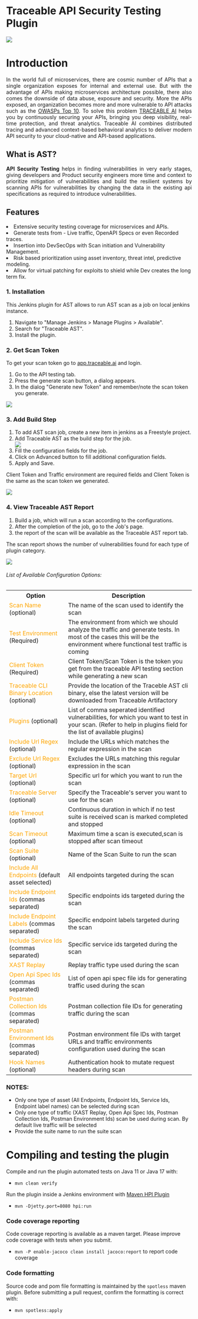 # Traceable API Security Testing Plugin
<img src="docs/images/img.png"/>

# Introduction
<p align="justify">
In the world full of microservices, there are cosmic number of APIs that a single organization exposes for internal and external use. But with the advantage of APIs making microservices architecture possible, there also comes the downside of data abuse, exposure and security. More the APIs exposed, an organization becomes more and more vulnerable to API attacks such as the <a href="https://owasp.org/www-project-top-ten/">OWASPs Top 10</a>. To solve this problem <a href="www.traceable.ai">TRACEABLE AI</a> helps you by continuously securing your APIs, bringing you deep visibility, real-time protection, and threat analytics. Traceable AI combines distributed tracing and advanced context-based behavioral analytics to deliver modern API security to your cloud-native and API-based applications.
</p>

## What is AST?
<p align="justify">
<b>API Security Testing</b> helps in finding vulnerabilities in very early stages, giving developers and Product security engineers more time and context to prioritize mitigation of vulnerabilities and build the resilient systems by scanning APIs for vulnerabilities by changing the data in the existing api specifications as required to introduce vulnerabilities.
</p>

## Features
<li>Extensive security testing coverage for microservices and APIs.</li>
<li>Generate tests from - Live traffic, OpenAPI Specs or even Recorded traces.</li> 
<li>Insertion into DevSecOps with Scan initiation and Vulnerability Management.</li>
<li>Risk based prioritization using asset inventory, threat intel, predictive modeling.</li>
<li>Allow for virtual patching for exploits to shield while Dev creates the long term fix.</li>



### 1. Installation
This Jenkins plugin for AST allows to run AST scan as a job on local jenkins instance.

<ol>
<li>Navigate to "Manage Jenkins > Manage Plugins > Available".</li>
<li>Search for "Traceable AST".</li>
<li>Install the plugin.</li>
</ol>

### 2. Get Scan Token

To get your scan token go to [app.traceable.ai](https://app.traceable.ai/) and login.
<ol>
<li>Go to the API testing tab.</li>
<li>Press the generate scan button, a dialog appears.</li>
<li>In the dialog "Generate new Token" and remember/note the scan token you generate.</li>
</ol>

<img src="docs/images/Readme_get_token.png"/>

### 3. Add Build Step


<ol>
    <li>To add AST scan job, create a new item in jenkins as a Freestyle project.</li>
    <li>Add Traceable AST as the build step for the job.</li>
    <img src="docs/images/Readme_add_build.png"/>
    <li>Fill the configuration fields for the job.</li>
    <li>Click on Advanced button to fill additional configuration fields.</li>
    <li>Apply and Save.</li>
    
</ol>
Client Token and Traffic environment are required fields and Client Token is the same as the scan token we generated.
<p></p>
<img src="docs/images/Readme_add_configuration.png"/>

### 4. View Traceable AST Report

<ol>
<li>Build a job, which will run a scan according to the configurations.</li>
<li>After the completion of the job, go to the Job's page.</li>
<li>the report of the scan will be available as the Traceable AST report tab.</li>
</ol>
The scan report shows the number of vulnerabilities found for each type of plugin category.
<p></p>
<img src="docs/images/Readme_report.png"/>

<h6>List of Available Configuration Options:</h6>

<table>
<tr>
<th>Option</th>
<th>Description</th>
</tr>
<tr>
<td><span style="color:Orange">Scan Name</span> (optional)</td>
<td>The name of the scan used to identify the scan</td>
</tr>
<tr>
<td><span style="color:Orange">Test Environment</span> (Required)</td>
<td>The environment from which we should analyze the traffic and generate tests. In most of the cases this will be the environment where functional test traffic is coming</td>
</tr>
<tr>
<td><span style="color:Orange">Client Token</span> (Required)</td>
<td>Client Token/Scan Token is the token you get from the traceable API testing section while generating a new scan</td>
</tr>
<tr>
<td><span style="color:Orange">Traceable CLI Binary Location</span> (optional)</td>
<td>Provide the location of the Traceble AST cli binary, else the latest version will be downloaded from Traceable Artifactory</td>
</tr>
<tr>
<td ><span style="color:Orange">Plugins</span> (optional)</td>
<td>List  of comma seperated identified vulnerabilities, for which you want to test in your scan. (Refer to help in plugins field for the list of available plugins)</td>
</tr>
<tr>
<td ><span style="color:Orange">Include Url Regex</span> (optional)</td>
<td>Include the URLs which matches the regular expression in the scan</td>
</tr>
<tr>
<td ><span style="color:Orange">Exclude Url Regex</span> (optional)</td>
<td>Excludes the URLs matching this regular expression in the scan</td>
</tr>
<tr>
<td ><span style="color:Orange">Target Url</span> (optional)</td>
<td>Specific url for which you want to run the scan</td>
</tr>
<tr>
<td ><span style="color:Orange">Traceable Server</span> (optional)</td>
<td>Specify the Traceable's server you want to use for the scan</td>
</tr>
<tr>
<td><span style="color:Orange">Idle Timeout</span> (optional)</td>
<td>Continuous duration in which if no test suite is received scan is marked completed and stopped</td>
</tr>
<tr>
<td><span style="color:Orange">Scan Timeout</span> (optional)</td>
<td>Maximum time a scan is executed,scan is stopped after scan timeout</td>
</tr>
<tr>
<td><span style="color:Orange">Scan Suite</span> (optional)</td>
<td>Name of the Scan Suite to run the scan</td>
</tr>
<tr>
<td><span style="color:Orange">Include All Endpoints</span> (default asset selected)</td>
<td>All endpoints targeted during the scan</td>
</tr>
<tr>
<td><span style="color:Orange">Include Endpoint Ids</span> (commas separated)</td>
<td>Specific endpoints ids targeted during the scan</td>
</tr>
<tr>
<td><span style="color:Orange">Include Endpoint Labels</span> (commas separated)</td>
<td>Specific endpoint labels targeted during the scan</td>
</tr>
<tr>
<td><span style="color:Orange">Include Service Ids</span> (commas separated)</td>
<td>Specific service ids targeted during the scan</td>
</tr>
<tr>
<td><span style="color:Orange">XAST Replay</span> </td>
<td>Replay traffic type used during the scan </td>
</tr>
<tr>
<td><span style="color:Orange">Open Api Spec Ids</span> (commas separated)</td>
<td>List of open api spec file ids for generating traffic used during the scan </td>
</tr>
<tr>
<td><span style="color:Orange">Postman Collection Ids</span> (commas separated)</td>
<td>Postman collection file IDs for generating traffic during the scan</td>
</tr>
<tr>
<td><span style="color:Orange">Postman Environment Ids</span> (commas separated)</td>
<td>Postman environment file IDs with target URLs and traffic environments configuration used during the scan</td>
</tr>
<tr>
<td><span style="color:Orange">Hook Names</span> (optional)</td>
<td>Authentication hook to mutate request headers during scan</td>
</tr>
</table>
<h3>NOTES:</h3>
<ul>
  <li>Only one type of asset (All Endpoints, Endpoint Ids, Service Ids, Endpoint label names) can be selected  during scan </li>
  <li>Only one type of traffic (XAST Replay, Open Api Spec Ids,  Postman Collection Ids, Postman Environment Ids) scan be used during scan. By default live traffic will be selected</li>
  <li>Provide the suite name to run the suite scan</li>
</ul>

# Compiling and testing the plugin

Compile and run the plugin automated tests on Java 11 or Java 17 with:

* `mvn clean verify`

Run the plugin inside a Jenkins environment with <a href="https://jenkinsci.github.io/maven-hpi-plugin/run-mojo.html">Maven HPI Plugin</a>

* `mvn -Djetty.port=8080 hpi:run`
### Code coverage reporting

Code coverage reporting is available as a maven target.
Please improve code coverage with tests when you submit.

* `mvn -P enable-jacoco clean install jacoco:report` to report code coverage


### Code formatting

Source code and pom file formatting is maintained by the `spotless` maven plugin.
Before submitting a pull request, confirm the formatting is correct with:

* `mvn spotless:apply`









